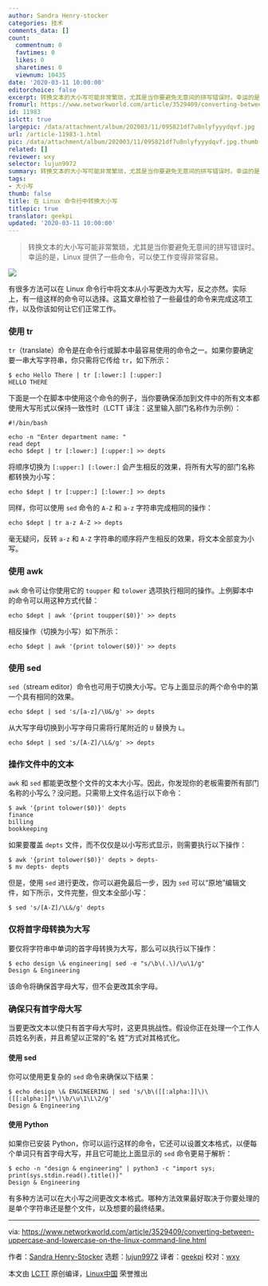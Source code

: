 ```yaml
---
author: Sandra Henry-stocker
categories: 技术
comments_data: []
count:
  commentnum: 0
  favtimes: 0
  likes: 0
  sharetimes: 0
  viewnum: 10435
date: '2020-03-11 10:00:00'
editorchoice: false
excerpt: 转换文本的大小写可能非常繁琐，尤其是当你要避免无意间的拼写错误时。幸运的是，Linux 提供了一些命令，可以使工作变得非常容易。
fromurl: https://www.networkworld.com/article/3529409/converting-between-uppercase-and-lowercase-on-the-linux-command-line.html
id: 11983
islctt: true
largepic: /data/attachment/album/202003/11/095821df7u8nlyfyyydqvf.jpg
url: /article-11983-1.html
pic: /data/attachment/album/202003/11/095821df7u8nlyfyyydqvf.jpg.thumb.jpg
related: []
reviewer: wxy
selector: lujun9972
summary: 转换文本的大小写可能非常繁琐，尤其是当你要避免无意间的拼写错误时。幸运的是，Linux 提供了一些命令，可以使工作变得非常容易。
tags:
- 大小写
thumb: false
title: 在 Linux 命令行中转换大小写
titlepic: true
translator: geekpi
updated: '2020-03-11 10:00:00'
---
```



> 
> 转换文本的大小写可能非常繁琐，尤其是当你要避免无意间的拼写错误时。幸运的是，Linux 提供了一些命令，可以使工作变得非常容易。
> 
> 
> 


![](/data/attachment/album/202003/11/095821df7u8nlyfyyydqvf.jpg)


有很多方法可以在 Linux 命令行中将文本从小写更改为大写，反之亦然。实际上，有一组这样的命令可以选择。这篇文章检验了一些最佳的命令来完成这项工作，以及你该如何让它们正常工作。


### 使用 tr


`tr`（translate）命令是在命令行或脚本中最容易使用的命令之一。如果你要确定要一串大写字符串，你只需将它传给 `tr`，如下所示：



```
$ echo Hello There | tr [:lower:] [:upper:]
HELLO THERE
```

下面是一个在脚本中使用这个命令的例子，当你要确保添加到文件中的所有文本都使用大写形式以保持一致性时（LCTT 译注：这里输入部门名称作为示例）：



```
#!/bin/bash

echo -n "Enter department name: "
read dept
echo $dept | tr [:lower:] [:upper:] >> depts
```

将顺序切换为 `[:upper:] [:lower:]` 会产生相反的效果，将所有大写的部门名称都转换为小写：



```
echo $dept | tr [:upper:] [:lower:] >> depts
```

同样，你可以使用 `sed` 命令的 `A-Z` 和 `a-z` 字符串完成相同的操作：



```
echo $dept | tr a-z A-Z >> depts
```

毫无疑问，反转 `a-z` 和 `A-Z` 字符串的顺序将产生相反的效果，将文本全部变为小写。


### 使用 awk


`awk` 命令可让你使用它的 `toupper` 和 `tolower` 选项执行相同的操作。上例脚本中的命令可以用这种方式代替：



```
echo $dept | awk '{print toupper($0)}' >> depts
```

相反操作（切换为小写）如下所示：



```
echo $dept | awk '{print tolower($0)}' >> depts
```

### 使用 sed


`sed`（stream editor）命令也可用于切换大小写。它与上面显示的两个命令中的第一个具有相同的效果。



```
echo $dept | sed 's/[a-z]/\U&/g' >> depts
```

从大写字母切换到小写字母只需将行尾附近的 `U` 替换为 `L`。



```
echo $dept | sed 's/[A-Z]/\L&/g' >> depts
```

### 操作文件中的文本


`awk` 和 `sed` 都能更改整个文件的文本大小写。因此，你发现你的老板需要所有部门名称的小写么？没问题。只需带上文件名运行以下命令：



```
$ awk '{print tolower($0)}' depts
finance
billing
bookkeeping
```

如果要覆盖 `depts` 文件，而不仅仅是以小写形式显示，则需要执行以下操作：



```
$ awk '{print tolower($0)}' depts > depts-
$ mv depts- depts
```

但是，使用 `sed` 进行更改，你可以避免最后一步，因为 `sed` 可以“原地”编辑文件，如下所示，文件完整，但文本全部小写：



```
$ sed 's/[A-Z]/\L&/g' depts
```

### 仅将首字母转换为大写


要仅将字符串中单词的首字母转换为大写，那么可以执行以下操作：



```
$ echo design \& engineering| sed -e "s/\b\(.\)/\u\1/g"
Design & Engineering
```

该命令将确保首字母大写，但不会更改其余字母。


### 确保只有首字母大写


当要更改文本以使只有首字母大写时，这更具挑战性。假设你正在处理一个工作人员姓名列表，并且希望以正常的“名 姓”方式对其格式化。


#### 使用 sed


你可以使用更复杂的 `sed` 命令来确保以下结果：



```
$ echo design \& ENGINEERING | sed 's/\b\([[:alpha:]]\)\([[:alpha:]]*\)\b/\u\1\L\2/g'
Design & Engineering
```

#### 使用 Python


如果你已安装 Python，你可以运行这样的命令，它还可以设置文本格式，以便每个单词只有首字母大写，并且它可能比上面显示的 `sed` 命令更易于解析：



```
$ echo -n "design & engineering" | python3 -c "import sys; print(sys.stdin.read().title())"
Design & Engineering
```

有多种方法可以在大小写之间更改文本格式。哪种方法效果最好取决于你要处理的是单个字符串还是整个文件，以及想要的最终结果。




---


via: <https://www.networkworld.com/article/3529409/converting-between-uppercase-and-lowercase-on-the-linux-command-line.html>


作者：[Sandra Henry-Stocker](https://www.networkworld.com/author/Sandra-Henry_Stocker/) 选题：[lujun9972](https://github.com/lujun9972) 译者：[geekpi](https://github.com/geekpi) 校对：[wxy](https://github.com/wxy)


本文由 [LCTT](https://github.com/LCTT/TranslateProject) 原创编译，[Linux中国](https://linux.cn/) 荣誉推出